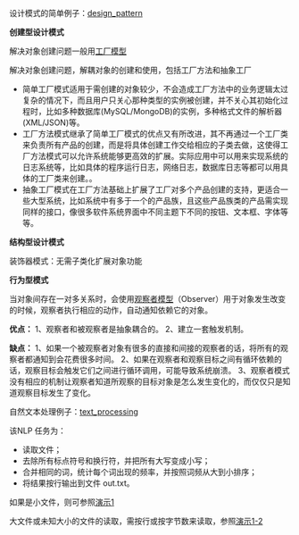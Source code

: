 设计模式的简单例子：[design_pattern](https://github.com/dTIris/code_library/tree/master/design_pattern)

**创建型设计模式**

解决对象创建问题一般用[工厂模型](https://github.com/dTIris/code_library/blob/master/design_pattern/factory_model.py)

解决对象创建问题，解耦对象的创建和使用，包括工厂方法和抽象工厂

- 简单工厂模式适用于需创建的对象较少，不会造成工厂方法中的业务逻辑太过复杂的情况下，而且用户只关心那种类型的实例被创建，并不关心其初始化过程时，比如多种数据库(MySQL/MongoDB)的实例，多种格式文件的解析器(XML/JSON)等。
- 工厂方法模式继承了简单工厂模式的优点又有所改进，其不再通过一个工厂类来负责所有产品的创建，而是将具体创建工作交给相应的子类去做，这使得工厂方法模式可以允许系统能够更高效的扩展。实际应用中可以用来实现系统的日志系统等，比如具体的程序运行日志，网络日志，数据库日志等都可以用具体的工厂类来创建。。
- 抽象工厂模式在工厂方法基础上扩展了工厂对多个产品创建的支持，更适合一些大型系统，比如系统中有多于一个的产品族，且这些产品族类的产品需实现同样的接口，像很多软件系统界面中不同主题下不同的按钮、文本框、字体等等。

**结构型设计模式**

装饰器模式：无需子类化扩展对象功能

**行为型模式**

当对象间存在一对多关系时，会使用[观察者模型](https://github.com/dTIris/code_library/blob/master/design_pattern/observer_model.py)（Observer）用于对象发生改变的时候，观察者执行相应的动作，自动通知依赖它的对象。

**优点：** 1、观察者和被观察者是抽象耦合的。 2、建立一套触发机制。

**缺点：** 1、如果一个被观察者对象有很多的直接和间接的观察者的话，将所有的观察者都通知到会花费很多时间。 2、如果在观察者和观察目标之间有循环依赖的话，观察目标会触发它们之间进行循环调用，可能导致系统崩溃。 3、观察者模式没有相应的机制让观察者知道所观察的目标对象是怎么发生变化的，而仅仅只是知道观察目标发生了变化。





自然文本处理例子：[text_processing](https://github.com/dTIris/code_library/tree/master/text_processing)

该NLP 任务为：

* 读取文件；
* 去除所有标点符号和换行符，并把所有大写变成小写；
* 合并相同的词，统计每个词出现的频率，并按照词频从大到小排序；
* 将结果按行输出到文件 out.txt。

如果是小文件，则可参照[演示1](https://github.com/dTIris/code_library/blob/master/text_processing/demo1.py)

大文件或未知大小的文件的读取，需按行或按字节数来读取，参照[演示1-2](https://github.com/dTIris/code_library/blob/master/text_processing/demo1-2.py)

